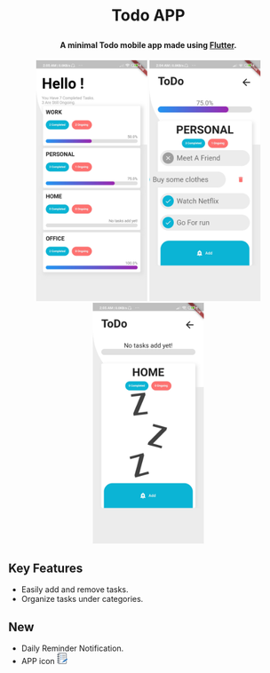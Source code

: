 
<h1 align="center">
 
  Todo APP
  <br>
</h1>

<h4 align="center">A minimal Todo mobile app made using <a href="https://flutter.dev" target="_blank">Flutter</a>.</h4>

<p align="center">
  <img src="screenshots/screen01.jpg" width="200" />
  <img src="screenshots/screen02.jpg" width="200" /> 
  <img src="screenshots/screen03.jpg" width="200" />
</p>

## Key Features

* Easily add and remove tasks.
* Organize tasks under categories.

## New

* Daily Reminder Notification.
* APP icon  <img src="assets/images/app_icon.png" width="20" />
